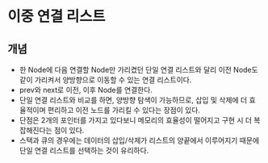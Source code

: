 # 이중 연결 리스트

## 개념
- 한 Node에 다음 연결할 Node만 가리켰던 단일 연결 리스트와 달리 이전 Node도 같이 가리켜서 양방향으로 이동할 수 있는 연결 리스트이다.
- prev와 next로 이전, 이후 Node를 연결한다.
- 단일 연결 리스트와 비교를 하면, 양방향 탐색이 가능하므로, 삽입 및 삭제에 더 효율적이며 편리하고 이전 노드를 가리킬 수 있다는 장점이 있다.
- 단점은 2개의 포인터를 가지고 있다보니 메모리의 효율성이 떨어지고 구현 시 더 복잡해진다는 점이 있다.
- 스택과 큐의 경우에는 데이터의 삽입/삭제가 리스트의 양끝에서 이루어지기 때문에 단일 연결 리스트를 선택하는 것이 유리하다.
